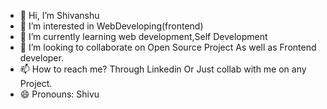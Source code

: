 - 👋 Hi, I’m Shivanshu 
- 👀 I’m interested in WebDeveloping(frontend)
- 🌱 I’m currently learning web development,Self Development
- 💞️ I’m looking to collaborate on Open Source Project As well as Frontend developer.
- 📫 How to reach me? Through Linkedin Or Just collab with me on any Project.
- 😄 Pronouns: Shivu

<!---
Shivanshu0809/Shivanshu0809 is a ✨ special ✨ repository because its `README.md` (this file) appears on your GitHub profile.
You can click the Preview link to take a look at your changes.
--->
